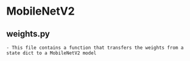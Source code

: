 # MobileNetV2
## weights.py
    - This file contains a function that transfers the weights from a state dict to a MobileNetV2 model
